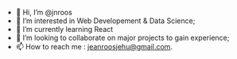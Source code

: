 - 👋 Hi, I’m @jnroos
- 👀 I’m interested in Web Developement & Data Science;
- 🌱 I’m currently learning React
- 💞️ I’m looking to collaborate on major projects to gain experience;
- 📫 How to reach me : jeanroosjehu@gmail.com.

<!---
rjchriiph/rjchriiph is a ✨ special ✨ repository because its `README.md` (this file) appears on your GitHub profile.
You can click the Preview link to take a look at your changes.
--->
